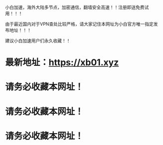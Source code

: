 小白加速，海外大陆多节点，加密通信，翻墙安全高速！！注册即送免费试用！！！


由于最近国内对于VPN查处比较严格，请大家记住本网址为小白官方唯一指定发布地址！！！


建议小白加速用户们永久收藏！！


# 最新地址：https://xb01.xyz
# 请务必收藏本网址！
# 请务必收藏本网址！
# 请务必收藏本网址！
